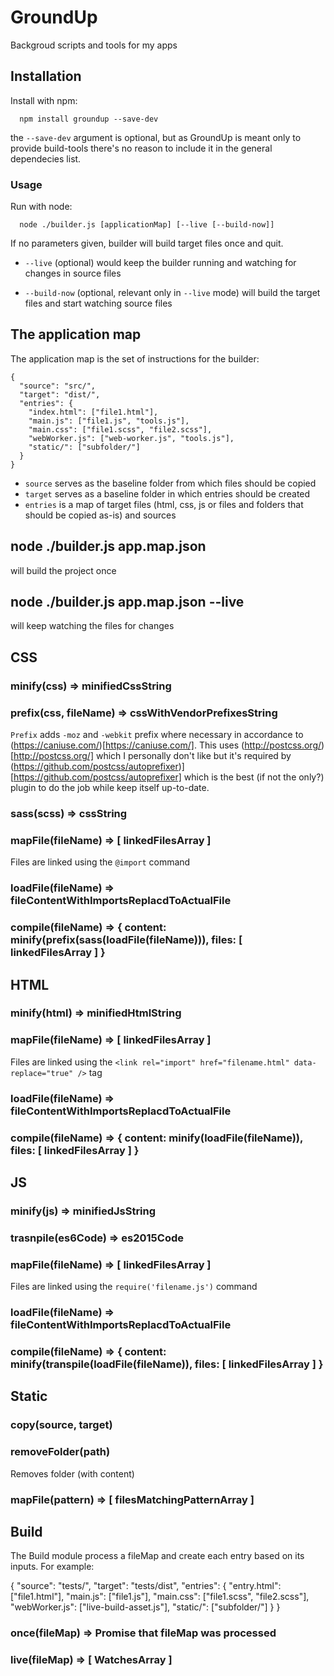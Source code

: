 # GroundUp
Backgroud scripts and tools for my apps

## Installation
Install with npm:
```
  npm install groundup --save-dev
```
the `--save-dev` argument is optional, but as GroundUp is meant only to provide build-tools there's no reason to
include it in the general dependecies list.

### Usage
Run with node:
```
  node ./builder.js [applicationMap] [--live [--build-now]]
```
If no parameters given, builder will build target files once and quit.

- `--live` (optional) would keep the builder running and watching for changes in source files

- `--build-now` (optional, relevant only in `--live` mode) will build the target files and start watching source files

## The application map
The application map is the set of instructions for the builder:
```
{
  "source": "src/",
  "target": "dist/",
  "entries": {
    "index.html": ["file1.html"],
    "main.js": ["file1.js", "tools.js"],
    "main.css": ["file1.scss", "file2.scss"],
    "webWorker.js": ["web-worker.js", "tools.js"],
    "static/": ["subfolder/"]
  }
}
```
- `source` serves as the baseline folder from which files should be copied
- `target` serves as a baseline folder in which entries should be created
- `entries` is a map of target files (html, css, js or files and folders that should be copied as-is) and sources

## node ./builder.js app.map.json
will build the project once

## node ./builder.js app.map.json --live
will keep watching the files for changes
## CSS
### minify(css) => minifiedCssString
### prefix(css, fileName) => cssWithVendorPrefixesString
`Prefix` adds `-moz` and `-webkit` prefix where necessary in accordance to (https://caniuse.com/)[https://caniuse.com/].
This uses (http://postcss.org/)[http://postcss.org/] which I personally don't like but it's required by (https://github.com/postcss/autoprefixer)][https://github.com/postcss/autoprefixer]
which is the best (if not the only?) plugin to do the job while keep itself up-to-date.
### sass(scss) => cssString
### mapFile(fileName) => [ linkedFilesArray ]
Files are linked using the `@import` command

### loadFile(fileName) => fileContentWithImportsReplacdToActualFile
### compile(fileName) => { content: minify(prefix(sass(loadFile(fileName))), files: [ linkedFilesArray ] }

## HTML

### minify(html) => minifiedHtmlString
### mapFile(fileName) => [ linkedFilesArray ]
Files are linked using the `<link rel="import" href="filename.html" data-replace="true" />` tag

### loadFile(fileName) => fileContentWithImportsReplacdToActualFile

### compile(fileName) => { content: minify(loadFile(fileName)), files: [ linkedFilesArray ] }

## JS
### minify(js) => minifiedJsString
### trasnpile(es6Code) => es2015Code
### mapFile(fileName) => [ linkedFilesArray ]
Files are linked using the `require('filename.js')` command

### loadFile(fileName) => fileContentWithImportsReplacdToActualFile
### compile(fileName) => { content: minify(transpile(loadFile(fileName)), files: [ linkedFilesArray ] }

## Static
### copy(source, target)
### removeFolder(path)
Removes folder (with content)

### mapFile(pattern) => [ filesMatchingPatternArray ]

## Build
The Build module process a fileMap and create each entry based on its inputs.
For example:

{
  "source": "tests/",
  "target": "tests/dist",
  "entries": {
    "entry.html": ["file1.html"],
    "main.js": ["file1.js"],
    "main.css": ["file1.scss", "file2.scss"],
    "webWorker.js": ["live-build-asset.js"],
    "static/": ["subfolder/"]
  }
}



### once(fileMap) => Promise that fileMap was processed
### live(fileMap) => [ WatchesArray ]

